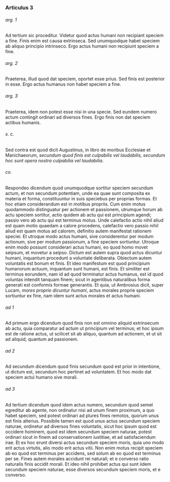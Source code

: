 ### Articulus 3

###### arg. 1
Ad tertium sic proceditur. Videtur quod actus humani non recipiant speciem a fine. Finis enim est causa extrinseca. Sed unumquodque habet speciem ab aliquo principio intrinseco. Ergo actus humani non recipiunt speciem a fine.

###### arg. 2
Praeterea, illud quod dat speciem, oportet esse prius. Sed finis est posterior in esse. Ergo actus humanus non habet speciem a fine.

###### arg. 3
Praeterea, idem non potest esse nisi in una specie. Sed eundem numero actum contingit ordinari ad diversos fines. Ergo finis non dat speciem actibus humanis.

###### s. c.
Sed contra est quod dicit Augustinus, in libro de moribus Ecclesiae et Manichaeorum, *secundum quod finis est culpabilis vel laudabilis, secundum hoc sunt opera nostra culpabilia vel laudabilia*.

###### co.
Respondeo dicendum quod unumquodque sortitur speciem secundum actum, et non secundum potentiam, unde ea quae sunt composita ex materia et forma, constituuntur in suis speciebus per proprias formas. Et hoc etiam considerandum est in motibus propriis. Cum enim motus quodammodo distinguatur per actionem et passionem, utrumque horum ab actu speciem sortitur, actio quidem ab actu qui est principium agendi; passio vero ab actu qui est terminus motus. Unde calefactio actio nihil aliud est quam motio quaedam a calore procedens, calefactio vero passio nihil aliud est quam motus ad calorem, definitio autem manifestat rationem speciei. Et utroque modo actus humani, sive considerentur per modum actionum, sive per modum passionum, a fine speciem sortiuntur. Utroque enim modo possunt considerari actus humani, eo quod homo movet seipsum, et movetur a seipso. Dictum est autem supra quod actus dicuntur humani, inquantum procedunt a voluntate deliberata. Obiectum autem voluntatis est bonum et finis. Et ideo manifestum est quod principium humanorum actuum, inquantum sunt humani, est finis. Et similiter est terminus eorundem, nam id ad quod terminatur actus humanus, est id quod voluntas intendit tanquam finem; sicut in agentibus naturalibus forma generati est conformis formae generantis. Et quia, ut Ambrosius dicit, super Lucam, *mores proprie dicuntur humani*, actus morales proprie speciem sortiuntur ex fine, nam idem sunt actus morales et actus humani.

###### ad 1
Ad primum ergo dicendum quod finis non est omnino aliquid extrinsecum ab actu, quia comparatur ad actum ut principium vel terminus; et hoc ipsum est de ratione actus, ut scilicet sit ab aliquo, quantum ad actionem, et ut sit ad aliquid, quantum ad passionem.

###### ad 2
Ad secundum dicendum quod finis secundum quod est prior in intentione, ut dictum est, secundum hoc pertinet ad voluntatem. Et hoc modo dat speciem actui humano sive morali.

###### ad 3
Ad tertium dicendum quod idem actus numero, secundum quod semel egreditur ab agente, non ordinatur nisi ad unum finem proximum, a quo habet speciem, sed potest ordinari ad plures fines remotos, quorum unus est finis alterius. Possibile tamen est quod unus actus secundum speciem naturae, ordinetur ad diversos fines voluntatis, sicut hoc ipsum quod est occidere hominem, quod est idem secundum speciem naturae, potest ordinari sicut in finem ad conservationem iustitiae, et ad satisfaciendum irae. Et ex hoc erunt diversi actus secundum speciem moris, quia uno modo erit actus virtutis, alio modo erit actus vitii. Non enim motus recipit speciem ab eo quod est terminus per accidens, sed solum ab eo quod est terminus per se. Fines autem morales accidunt rei naturali; et e converso ratio naturalis finis accidit morali. Et ideo nihil prohibet actus qui sunt iidem secundum speciem naturae, esse diversos secundum speciem moris, et e converso.

